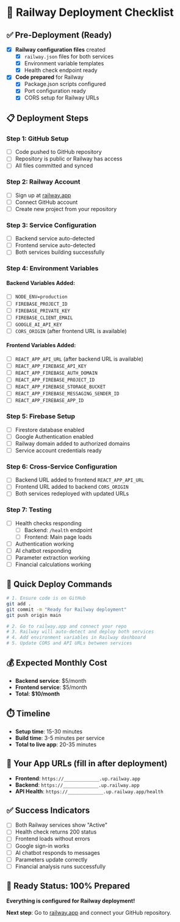 # 🚂 Railway Deployment Checklist

## ✅ **Pre-Deployment (Ready)**

- [x] **Railway configuration files** created
  - [x] `railway.json` files for both services
  - [x] Environment variable templates
  - [x] Health check endpoint ready

- [x] **Code prepared** for Railway
  - [x] Package.json scripts configured
  - [x] Port configuration ready
  - [x] CORS setup for Railway URLs

## 📋 **Deployment Steps**

### Step 1: GitHub Setup
- [ ] Code pushed to GitHub repository
- [ ] Repository is public or Railway has access
- [ ] All files committed and synced

### Step 2: Railway Account
- [ ] Sign up at [railway.app](https://railway.app)
- [ ] Connect GitHub account
- [ ] Create new project from your repository

### Step 3: Service Configuration
- [ ] Backend service auto-detected
- [ ] Frontend service auto-detected
- [ ] Both services building successfully

### Step 4: Environment Variables

#### Backend Variables Added:
- [ ] `NODE_ENV=production`
- [ ] `FIREBASE_PROJECT_ID`
- [ ] `FIREBASE_PRIVATE_KEY`
- [ ] `FIREBASE_CLIENT_EMAIL`
- [ ] `GOOGLE_AI_API_KEY`
- [ ] `CORS_ORIGIN` (after frontend URL is available)

#### Frontend Variables Added:
- [ ] `REACT_APP_API_URL` (after backend URL is available)
- [ ] `REACT_APP_FIREBASE_API_KEY`
- [ ] `REACT_APP_FIREBASE_AUTH_DOMAIN`
- [ ] `REACT_APP_FIREBASE_PROJECT_ID`
- [ ] `REACT_APP_FIREBASE_STORAGE_BUCKET`
- [ ] `REACT_APP_FIREBASE_MESSAGING_SENDER_ID`
- [ ] `REACT_APP_FIREBASE_APP_ID`

### Step 5: Firebase Setup
- [ ] Firestore database enabled
- [ ] Google Authentication enabled
- [ ] Railway domain added to authorized domains
- [ ] Service account credentials ready

### Step 6: Cross-Service Configuration
- [ ] Backend URL added to frontend `REACT_APP_API_URL`
- [ ] Frontend URL added to backend `CORS_ORIGIN`
- [ ] Both services redeployed with updated URLs

### Step 7: Testing
- [ ] Health checks responding
  - [ ] Backend: `/health` endpoint
  - [ ] Frontend: Main page loads
- [ ] Authentication working
- [ ] AI chatbot responding
- [ ] Parameter extraction working
- [ ] Financial calculations working

## 🎯 **Quick Deploy Commands**

```bash
# 1. Ensure code is on GitHub
git add .
git commit -m "Ready for Railway deployment"
git push origin main

# 2. Go to railway.app and connect your repo
# 3. Railway will auto-detect and deploy both services
# 4. Add environment variables in Railway dashboard
# 5. Update CORS and API URLs between services
```

## 💰 **Expected Monthly Cost**

- **Backend service**: $5/month
- **Frontend service**: $5/month
- **Total**: **$10/month**

## ⏱️ **Timeline**

- **Setup time**: 15-30 minutes
- **Build time**: 3-5 minutes per service
- **Total to live app**: 20-35 minutes

## 🔗 **Your App URLs** (fill in after deployment)

- **Frontend**: `https://_____________.up.railway.app`
- **Backend**: `https://_____________.up.railway.app`
- **API Health**: `https://_____________.up.railway.app/health`

## ✅ **Success Indicators**

- [ ] Both Railway services show "Active"
- [ ] Health check returns 200 status
- [ ] Frontend loads without errors
- [ ] Google sign-in works
- [ ] AI chatbot responds to messages
- [ ] Parameters update correctly
- [ ] Financial analysis runs successfully

## 🚀 **Ready Status: 100% Prepared**

**Everything is configured for Railway deployment!**

**Next step**: Go to [railway.app](https://railway.app) and connect your GitHub repository.